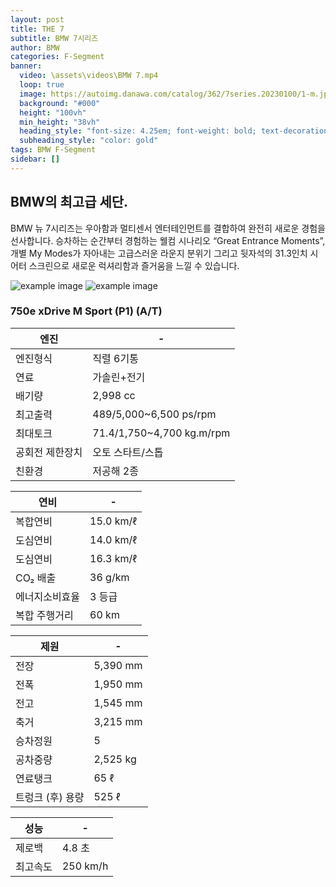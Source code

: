 ```yaml
---
layout: post
title: THE 7
subtitle: BMW 7시리즈
author: BMW
categories: F-Segment
banner:
  video: \assets\videos\BMW 7.mp4
  loop: true
  image: https://autoimg.danawa.com/catalog/362/7series.20230100/1-m.jpg
  background: "#000"
  height: "100vh"
  min_height: "38vh"
  heading_style: "font-size: 4.25em; font-weight: bold; text-decoration: underline"
  subheading_style: "color: gold"
tags: BMW F-Segment
sidebar: []
---
```


## BMW의 최고급 세단.
BMW 뉴 7시리즈는 우아함과 멀티센서 엔터테인먼트를 결합하여 완전히 새로운 경험을 선사합니다.
승차하는 순간부터 경험하는 웰컴 시나리오 “Great Entrance Moments”, 개별 My Modes가 자아내는 고급스러운 라운지 분위기 
그리고 뒷자석의 31.3인치 시어터 스크린으로 새로운 럭셔리함과 즐거움을 느낄 수 있습니다.



![example image](https://autoimg.danawa.com/gallery/4196/20221107_4196%20(111).jpg?resize=800:* "7시리즈")
![example image](https://autoimg.danawa.com/gallery/4196/20221107_4196%20(67).jpg?resize=800:* "7시리즈")





### 750e xDrive M Sport (P1) (A/T)

| 엔진                   | -             |
| --------------------- | --------------------- |
| 엔진형식               | 직렬 6기통     |
| 연료 | 가솔린+전기 |
| 배기량 | 2,998 cc |
| 최고출력 |	489/5,000~6,500 ps/rpm| 
| 최대토크 | 	71.4/1,750~4,700 kg.m/rpm| 
| 공회전 제한장치 | 오토 스타트/스톱 | 
| 친환경 | 저공해 2종 | 

| 연비                   | -             |
| --------------------- | --------------------- |
| 복합연비| 15.0 km/ℓ       |
| 도심연비| 14.0 km/ℓ     |
| 도심연비| 16.3 km/ℓ    |
| CO₂ 배출 | 36 g/km | 
| 에너지소비효율| 3 등급| 
| 복합 주행거리 | 60 km | 

| 제원                  | -             |
| --------------------- | --------------------- |
| 전장 |5,390 mm   |
|전폭 | 1,950 mm|
| 전고  |1,545 mm|
|축거  |3,215 mm|
| 승차정원 | 5 | 
| 공차중량 | 2,525 kg|
| 연료탱크| 	65 ℓ |
| 트렁크 (후) 용량| 525 ℓ |

| 성능                | -             |
| --------------------- | --------------------- |
| 제로백| 4.8 초  |
|최고속도 | 250 km/h |
